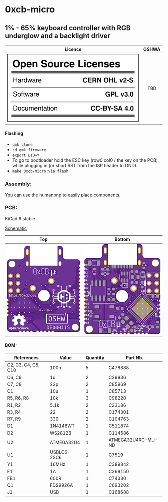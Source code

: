 # 0xcb-micro
## 1% - 65% keyboard controller with RGB underglow and a backlight driver

Licence | OSHWA
:-------------------------:|:-------------------------:
![](https://github.com/0xCB-dev/0xcb-micro/blob/main/LICENSE.svg) | TBD
#### Flashing

* `qmk clone`
* `cd qmk_firmware`
* `export LTO=Y`
* To go to bootloader hold the ESC key (row0 col0 / the key on the PCB) while plugging in (or short RST from the ISP header to GND).
* `make 0xcb/micro:via:flash`

### Assembly:

You can use the [humanpnp](https://files.0xcb.dev/0xCB/micro/humanpnp.html) to easily place components.

### PCB:
KiCad 6 stable

[Schematic](https://github.com/0xCB-dev/0xcb-micro/blob/main/rev1.0/micro.pdf)

Top | Bottom
:-------------------------:|:-------------------------:
![](https://github.com/0xCB-dev/0xcb-micro/blob/main/rev1.0/micro.top.png)  |  ![](https://github.com/0xCB-dev/0xcb-micro/blob/main/rev1.0/micro.bottom.png)

#### BOM:
| References          | Value       | Quantity |Part Nb.          |
|---------------------|-------------|----------|------------------|
| C2, C3, C4, C5, C10 | 100n        | 5        |C478888           |
| C6, C9              | 1u          | 2        |C29936            |
| C7, C8              | 22p         | 2        |C85969            |
| C1                  | 10u         | 1        |C85713            |
| R5, R6, R8          | 10k         | 3        |C98220            |
| R1, R2              | 5.1k        | 2        |C23186            |
| R3, R4              | 22          | 2        |C174301           |
| R7, R9              | 330         | 2        |C104763           |
| D1                  | 1N4148WT    | 1        |C511874           |
| D2                  | WS2812B     | 1        |C114586           |
| U2                  | ATMEGA32U4  | 1        |ATMEGA32U4RC-MU-ND|
| U1                  | USBLC6-2SC6 | 1        |C7519             |
| Y1                  | 16MHz       | 1        |C389842           |
| F1                  | 1A          | 1        |C369150           |
| FB1                 | 600R        | 1        |C74330            |
| Q1                  | FDS9926A    | 1        |C693202           |
| J1                  | USB         | 1        |C168688           |
